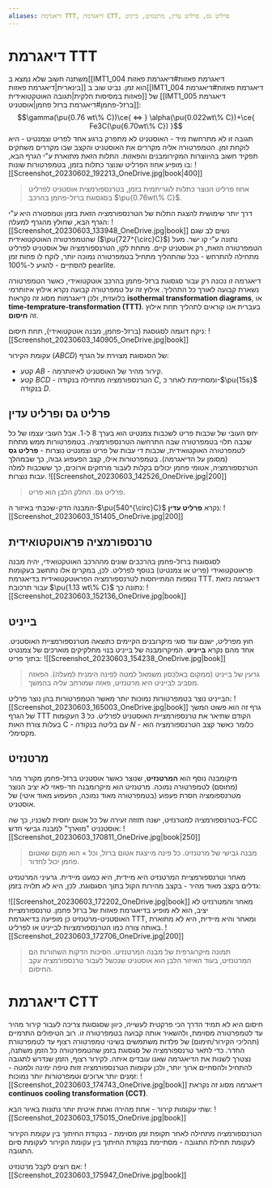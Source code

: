 ```yaml
---
aliases: דיאגרמת TTT, דיאגרמת CTT, פרליט גס, פרליט עדין, מרטנזיט, בייניט
---
```

# דיאגרמת TTT

משתנה חשוב שלא נמצא ב[[IMT1_004 דיאגרמת פאזות#דיאגרמת פאזות בינארית|דיאגרמת פאזות]] הוא זמן. נביט שוב ב[[IMT1_004 דיאגרמת פאזות#דיאגרמת פאזות במסיסות חלקית|תגובה האוטקטואידית]] של [[IMT1_005 דיאגרמת ברזל-פחמן#דיאגרמת ברזל פחמן|אוסטניט]]:
$$\gamma(\pu{0.76 wt\% C})\ce{ <=> } \alpha(\pu{0.022wt\% C})+\ce{ Fe3C(\pu{6.70wt\% C}) }$$
תגובה זו לא מתרחשת מיד - האוסטניט לא מתפרק ברגע אחד לפריט וצמנטיט - היא לוקחת זמן. הטמפרטורה אליה מקררים את האוסטניט והקצב שבו מקררים משחקים תפקיד חשוב בהיווצרות המקירומבנים והפאזות. התלות הזאת מתוארת ע"י הגרף הבא, בו מופיע אחוז הפרליט שנוצר כתלות בזמן, בטמפרטורות שונות:
![[Screenshot_20230602_192213_OneDrive.jpg|book|400]]
> אחוז פרליט הנוצר כתלות לוגריתמית בזמן, בטרנספורמצית אוסטניט לפרליט בסגסוגת ברזל-פחמן בהרכב $\pu{0.76wt\% C}$.

דרך יותר שימושית להצגת התלות של הטרנספורמציה הזאת בזמן וטמפטורה היא ע"י הגרף הבא, שחולץ מהגרף למעלה:
![[Screenshot_20230603_133948_OneDrive.jpg|book]]
נשים לב שגם שהטמפרטורה האוטקטואידית ($\pu{727^{\circ}C}$) נתונה ע"י קו ישר. מעל הטמפרטורה הזאת, רק אוסטניט קיים. מתחת לקו, הטרנספורמציה של אוסטניט לפרליט מתחילה להתרחש - ככל שהתהליך מתחיל בטמפרטורה נמוכה יותר, לוקח לו פחות זמן להסתיים - להגיע ל-$100\% \text{ pearlite}$.

דיאגרמה זו נכונה רק עבור סגסוגת ברזל-פחמן בהרכב אוטקטואידי, כאשר הטמפרטורה נשארת קבועה לאורך כל התהליך. אילוץ זה על טמפרטורה קבועה נקרא אילוץ איזותרמי בלועזית, ולכן דיאגרמות מסוג זה נקראות **isothermal transformation diagrams**, או **time-temprature-transformation (TTT)**. בעברית אנו קוראים לתהליך תחת אילוץ זה **חיסום**.

ניקח דוגמה לסגוסגת (ברזל-פחמן, מבנה אוטקטואידי), תחת חיסום:
![[Screenshot_20230603_140905_OneDrive.jpg|book]]

עקומת הקירור ($ABCD$) של הסגסוגת מצוירת על הגרף:
- קטע $AB$ - קירור מהיר של האוסטניט לאיזותרמה.
- קטע $BCD$ - הטרנספורמציה מתחילה בנקודה $C$, ומסתיימת לאחר כ-$\pu{15s}$ בנקודה $D$.

## פרליט גס ופרליט עדין


יחס העובי של שכבות פריט לשכבות צמנטיט הוא בערך $8$ ל-$1$. אבל העובי עצמו של כל שכבה תלוי בטמפרטורה שבה התרחשה הטרנספורמציה. בטמפרטורות ממש מתחת לטמפרטורה האוקטואידית, שכבות די עבות של פריט וצמנטיט נוצרות - **פרליט גס** (מסומן על הדיאגרמה). בטמפרטורות אילו, קצב הפעפוע גבוה, כך שבמהלך הטרנספורמציה, אטומי פחמן יכולים בקלות לעבור מרחקים ארוכים, כך ששכבות למלה עבות נוצרות.
![[Screenshot_20230603_142526_OneDrive.jpg|200]]
> פרליט גס. החלק הלבן הוא פריט.

המבנה הדק-שכבתי באיזור ה-$\pu{540^{\circ}C}$ נקרא **פרליט עדין**:
![[Screenshot_20230603_151405_OneDrive.jpg|200]]

## טרנספורמציה פראוטקטואידית
לסגסוגות ברזל-פחמן בהרכבים שונים מההרכב האוטקטואידי, יהיה מבנה פראוטקטואידי (פריט או צמנטיט) בנוסף לפרליט. לכן, במקרים אלו נתחשב בעקומות נוספות המתייחסות לטרנספורמציה הפראוטקטואידית בדיאגרמת TTT. דיאגרמה כזאת עבור תרכובת $\pu{1.13 wt\% C}$ נתונה כך:
![[Screenshot_20230603_152136_OneDrive.jpg|book]]

## בייניט
חוץ מפרליט, ישנם עוד סוגי מיקרובנים הקיימים כתוצאה מטרנספורמציית האוסטניט. אחד מהם נקרא **בייניט**. המיקרומבנה של בייניט בנוי מחלקיקים מוארכים של צמנטיט בתוך פריט:
![[Screenshot_20230603_154238_OneDrive.jpg|book]]
> גרעין של בייניט (ממקום באלכסון משמאל למטה לפינה הימנית למעלה). הפאזה מסביב לבייניט היא מרטנזיט, פאזה שמורחב עליה בהמשך.

הבייניט נוצר בטמפרטורות נמוכות יותר מאשר הטמפרטורות בהן נוצר פרליט:
![[Screenshot_20230603_165003_OneDrive.jpg|book]]
גרף זה הוא פשוט המשך של הגרף TTT הקודם שתיאר את טרנספורמציית האוסטניט לפרליט.
כל 3 העקומות בעלות צורת האות C - עם בליטה בנקודה $N$ - כלומר כאשר קצב הטרנספורמציה הוא מקסימלי.

## מרטנזיט
מיקומבנה נוסף הוא **המרטנזיט**, שנוצר כאשר אוסטניט ברזל-פחמן מקורר מהר (מחוסם) לטמפרטורה נמוכה. מרטנזיט הוא מיקרומבנה חד-פאזי לא יציב הנוצר מטרנספומציה חסרת פעפוע (בטמפרטורה מאוד נמוכה, הפעפוע מאוד איטי) של אוסטניט.

בטרנספורמציה למטרנזיט, ישנה תזוזה זעירה של כל אטום יחסית לשכניו, כך שה-FCC אוסטנניט "מוארך" למבנה גבישי חדש:
![[Screenshot_20230603_170811_OneDrive.jpg|book|250]]
> מבנה גבישי של מרטנזיט. כל פינה מייצגת אטום ברזל, וכל $\times$ הוא מקום שאטום פחמן יכול לחדור.

מאחר וטרנספורמציית המרטנזיט היא מיידית, היא כמעט מיידית. גרעיני המרטנזיט גדלים בקצב מאוד מהיר - בקצב מהירות הקול בתוך הסגסוגת. לכן, היא לא תלויה בזמן:

![[Screenshot_20230603_172202_OneDrive.jpg|book]]
מאחר והמטרנזיט לא יציב, הוא לא מופיע בדיאגרמת פאזות של ברזל פחמן. טרנספורמציית האוסטניט-מרטנזיט כן מופיעה בדיאגרמת TTT, ומאחר והיא מיידית, היא לא מתוארת באותה צורה כמו הטרנספורמציות לבייניט או לפרליט.
![[Screenshot_20230603_172706_OneDrive.jpg|200]]
> תמונה מיקרוגרפית של מבנה המרטנזיט. הסיכות הדקות השחורות הם המרטנזיט, בעוד האיזור הלבן הוא אוסטניט שנכשל לעבור טרנספורמציה עקב החיסום.
# דיאגרמת CTT
חיסום היא לא תמיד הדרך הכי פרקטית לעשייה, כיוון שסגסוגת צריכה לעבור קירור מהיר עד לטמפרטורה מסוימת, ולהשאיר אותה קבועה בטמפרטורה זו. רוב הטיפולים התרמיים (תהליכי הקירור/חימום) של פלדות משתמשים בשינוי טמפרטורה רצוף עד לטמפרטורת החדר. כדי לתאר טרנספורמציה של סגסוגת בזמן שהטמפרטורה כל הזמן משתנה, נצטרך לשנות את הדיאגרמה שאנו עובדים איתה.
לקירור רצוף, הזמן שנדרש לתגובה להתחיל ולהסתיים ארוך יותר, ולכן עקומות הטרנספורמציה זזות טיפה ימינה ולמטה - זמנים יותר ארוכים וטמפרטורות יותר נמוכות:
![[Screenshot_20230603_174743_OneDrive.jpg|book]]
דיאגרמה מסוג זה נקראת **continuos cooling transformation (CCT)**.

שתי עקומות קירור - אחת מהירה ואחת איטית יותר נתונות באיור הבא:
![[Screenshot_20230603_175015_OneDrive.jpg|book]]

הטרנספורמציה מתחילה לאחר תקופת זמן מסוימת - בנקודת החיתוך בין עקומת הקירור לעקומת תחילת התגובה - מסתיימת בנקודת החיתוך בין עקומת הקירור לעקומת סיום התגובה.

אם רוצים לקבל מרטנזיט:
![[Screenshot_20230603_175947_OneDrive.jpg|book]]

